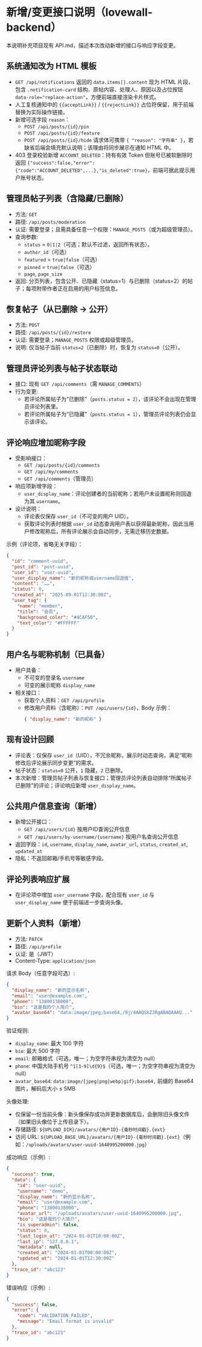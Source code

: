 # 新增/变更接口说明（lovewall-backend）

本说明补充项目现有 API.md，描述本次改动新增的接口与响应字段变更。

## 系统通知改为 HTML 模板
- `GET /api/notifications` 返回的 `data.items[].content` 现为 HTML 片段，包含 `.notification-card` 结构、原帖内容、处理人、原因以及占位按钮 `data-role="replace-action"`，方便前端直接渲染卡片样式。
- 人工复核通知中的 `{{acceptLink}}` / `{{rejectLink}}` 占位符保留，用于前端替换为实际操作链接。
- 新增可选字段 `reason`：
  - `POST /api/posts/{id}/pin`
  - `POST /api/posts/{id}/feature`
  - `POST /api/posts/{id}/hide`
  请求体可携带 `{ "reason": "字符串" }`，若缺省后端会填充默认说明；该理由将同步展示在通知 HTML 中。
- 403 登录校验新增 `ACCOUNT_DELETED`：持有有效 Token 但账号已被软删除时返回 `{"success":false,"error":{"code":"ACCOUNT_DELETED",...},"is_deleted":true}`，前端可据此提示用户账号状态。

## 管理员帖子列表（含隐藏/已删除）
- 方法: `GET`
- 路径: `/api/posts/moderation`
- 认证: 需要登录；且需具备任意一个权限：`MANAGE_POSTS`（或为超级管理员）。
- 查询参数:
  - `status` = `0|1|2`（可选；默认不过滤，返回所有状态）。
  - `author_id`（可选）
  - `featured` = `true|false`（可选）
  - `pinned` = `true|false`（可选）
  - `page`, `page_size`
- 返回: 分页列表，包含公开、已隐藏（status=1）与已删除（status=2）的帖子；每项附带作者正在启用的用户标签信息。

## 恢复帖子（从已删除 -> 公开）
- 方法: `POST`
- 路径: `/api/posts/{id}/restore`
- 认证: 需要登录；`MANAGE_POSTS` 权限或超级管理员。
- 说明: 仅当帖子当前 `status=2`（已删除）时，恢复为 `status=0`（公开）。

## 管理员评论列表与帖子状态联动
- 接口: 现有 `GET /api/comments`（需 `MANAGE_COMMENTS`）
- 行为变更:
  - 若评论所属帖子为“已删除”（`posts.status = 2`），该评论不会出现在管理员评论列表里。
  - 若评论所属帖子为“已隐藏”（`posts.status = 1`），管理员评论列表仍会显示该评论。

## 评论响应增加昵称字段
- 受影响接口：
  - `GET /api/posts/{id}/comments`
  - `GET /api/my/comments`
  - `GET /api/comments`（管理员）
- 响应项新增字段：
  - `user_display_name`：评论创建者的当前昵称；若用户未设置昵称则回退为其 `username`。
- 设计说明：
  - 评论表仅保存 `user_id`（不可变的用户 UID）。
  - 获取评论列表时根据 `user_id` 动态查询用户表以获得最新昵称，因此当用户修改昵称后，所有评论展示会自动同步，无需迁移历史数据。

示例（评论项，省略无关字段）：
```json
{
  "id": "comment-uuid",
  "post_id": "post-uuid",
  "user_id": "user-uuid",
  "user_display_name": "新的昵称或username回退值",
  "content": "……",
  "status": 0,
  "created_at": "2025-09-01T12:30:00Z",
  "user_tag": {
    "name": "member",
    "title": "会员",
    "background_color": "#4CAF50",
    "text_color": "#FFFFFF"
  }
}
```

## 用户名与昵称机制（已具备）
- 用户具备：
  - 不可变的登录名 `username`
  - 可变的展示昵称 `display_name`
- 相关接口：
  - 获取个人资料：`GET /api/profile`
  - 修改用户资料（含昵称）：`PUT /api/users/{id}`，Body 示例：
    ```json
    { "display_name": "新的昵称" }
    ```

## 现有设计回顾
 - 评论表：仅保存 `user_id`（UID），不冗余昵称，展示时动态查询，满足“昵称修改后评论展示同步变更”的需求。
 - 帖子状态：`status=0` 公开，`1` 隐藏，`2` 已删除。
- 本次新增：管理员帖子列表与恢复接口；管理员评论列表自动排除“所属帖子已删除”的评论；评论响应新增 `user_display_name`。

## 公共用户信息查询（新增）
- 新增公开接口：
  - `GET /api/users/{id}` 按用户ID查询公开信息
  - `GET /api/users/by-username/{username}` 按用户名查询公开信息
- 返回字段：`id`, `username`, `display_name`, `avatar_url`, `status`, `created_at`, `updated_at`
- 隐私：不返回邮箱/手机号等敏感字段。

## 评论列表响应扩展
- 在评论项中增加 `user_username` 字段，配合现有 `user_id` 与 `user_display_name` 便于前端进一步查询头像。

## 更新个人资料（新增）
- 方法: `PATCH`
- 路径: `/api/profile`
- 认证: 是（JWT）
- Content-Type: `application/json`

请求 Body（任意字段可选）:
```json
{
  "display_name": "新的显示名称",
  "email": "user@example.com",
  "phone": "13800138000",
  "bio": "这是我的个人简介",
  "avatar_base64": "data:image/jpeg;base64,/9j/4AAQSkZJRgABAQAAAQ..."
}
```

验证规则:
- `display_name`: 最大 100 字符
- `bio`: 最大 500 字符
- `email`: 邮箱格式（可选，唯一；为空字符串视为清空为 null）
- `phone`: 中国大陆手机号 `^1[3-9]\d{9}$`（可选，唯一；为空字符串视为清空为 null）
- `avatar_base64`: `data:image/{jpeg|png|webp|gif};base64,` 前缀的 Base64 图片，解码后大小 ≤ 5MB

头像处理:
- 仅保留一份当前头像：新头像保存成功并更新数据库后，会删除旧头像文件（如果旧头像位于上传目录下）。
- 存储路径: `${UPLOAD_DIR}/avatars/{用户ID}-{毫秒时间戳}.{ext}`
- 访问 URL: `${UPLOAD_BASE_URL}/avatars/{用户ID}-{毫秒时间戳}.{ext}`（例如：`/uploads/avatars/user-uuid-1640995200000.jpg`）

成功响应（示例）:
```json
{
  "success": true,
  "data": {
    "id": "user-uuid",
    "username": "demo",
    "display_name": "新的显示名称",
    "email": "user@example.com",
    "phone": "13800138000",
    "avatar_url": "/uploads/avatars/user-uuid-1640995200000.jpg",
    "bio": "这是我的个人简介",
    "is_superadmin": false,
    "status": 0,
    "last_login_at": "2024-01-01T10:00:00Z",
    "last_ip": "127.0.0.1",
    "metadata": null,
    "created_at": "2024-01-01T00:00:00Z",
    "updated_at": "2024-01-01T12:30:00Z"
  },
  "trace_id": "abc123"
}
```

错误响应（示例）:
```json
{
  "success": false,
  "error": {
    "code": "VALIDATION_FAILED",
    "message": "Email format is invalid"
  },
  "trace_id": "abc123"
}
```
